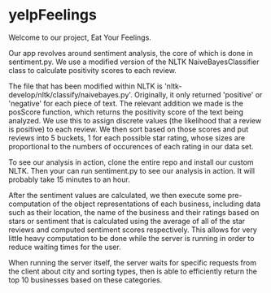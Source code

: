 yelpFeelings
============

Welcome to our project, Eat Your Feelings. 

Our app revolves around sentiment analysis, the core of which is done in sentiment.py. We use a modified version of the NLTK NaiveBayesClassifier class to calculate positivity scores to each review.

The file that has been modified within NLTK is 'nltk-develop/nltk/classify/naivebayes.py'. Originally, it only returned 'positive' or 'negative' for each piece of text. The relevant addition we made is the posScore function, which returns the positivity score of the text being analyzed. We use this to assign discrete values (the likelihood that a review is positive) to each review. We then sort based on those scores and put reviews into 5 buckets, 1 for each possible star rating, whose sizes are proportional to the numbers of occurences of each rating in our data set. 

To see our analysis in action, clone the entire repo and install our custom NLTK. Then your can run sentiment.py to see our analysis in action. It will probably take 15 minutes to an hour. 

After the sentiment values are calculated, we then execute some pre-computation of the object representations of each business, including data such as their location, the name of the business and their ratings based on stars or sentiment that is calculated using the average of all of the star reviews and computed sentiment scores respectively. This allows for very little heavy computation to be done while the server is running in order to reduce waiting times for the user.

When running the server itself, the server waits for specific requests from the client about city and sorting types, then is able to efficiently return the top 10 businesses based on these categories.
